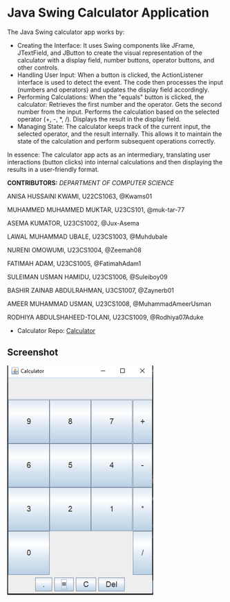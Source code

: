 # Java Swing Calculator Application
The Java Swing calculator app works by:
 * Creating the Interface:
  It uses Swing components like JFrame, JTextField, and JButton to create the visual representation of the calculator with a display field, number buttons, operator buttons, and other controls.
 * Handling User Input:
  When a button is clicked, the ActionListener interface is used to detect the event.
  The code then processes the input (numbers and operators) and updates the display field accordingly.
 * Performing Calculations:
  When the "equals" button is clicked, the calculator:
  Retrieves the first number and the operator.
  Gets the second number from the input.
  Performs the calculation based on the selected operator (+, -, *, /).
  Displays the result in the display field.
 * Managing State:
  The calculator keeps track of the current input, the selected operator, and the result internally.
  This allows it to maintain the state of the calculation and perform subsequent operations correctly.

In essence: The calculator app acts as an intermediary, translating user interactions (button clicks) into internal calculations and then displaying the results in a user-friendly format.

**CONTRIBUTORS:**
_DEPARTMENT OF COMPUTER SCIENCE_

ANISA HUSSAINI KWAMI, U22CS1063, @Kwams01

MUHAMMED MUHAMMED MUKTAR, U23CS101, @muk-tar-77

ASEMA KUMATOR, U23CS1002, @Jux-Asema

LAWAL MUHAMMAD UBALE, U23CS1003, @Muhdubale

NURENI OMOWUMI, U23CS1004, @Zeemah08

FATIMAH ADAM, U23CS1005, @FatimahAdam1

SULEIMAN USMAN HAMIDU, U23CS1006, @Suleiboy09

BASHIR ZAINAB ABDULRAHMAN, U3CS1007, @Zaynerb01

AMEER MUHAMMAD USMAN, U23CS1008, @MuhammadAmeerUsman

RODHIYA ABDULSHAHEED-TOLANI, U23CS1009, @Rodhiya07Aduke



- Calculator Repo: [Calculator](https://github.com/Zeemah08/Swing-Calculator-U23CS1004)
  
## Screenshot
![Calculator Image](./images/calculator-pic.PNG)
